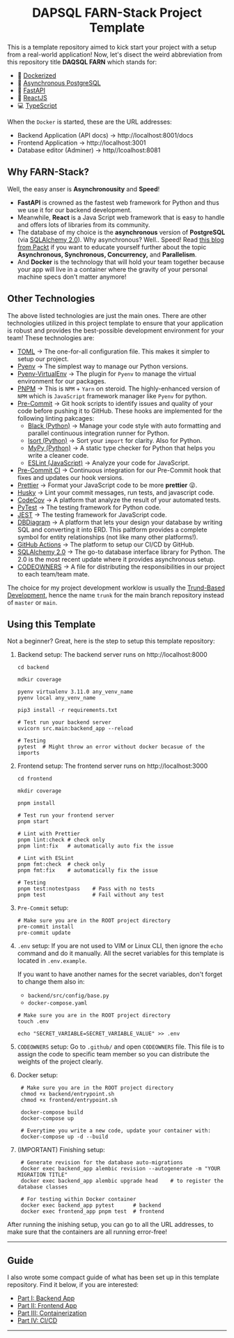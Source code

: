 <h1 align=center><strong>DAPSQL FARN-Stack Project Template</strong></h1>

This is a template repository aimed to kick start your project with a setup from a real-world application! Now, let's disect the weird abbreviation from this repository title **DAQSQL FARN** which stands for:

* 🐳 [Dockerized](https://www.docker.com/)
* 🐘 [Asynchronous PostgreSQL](https://www.postgresql.org/docs/current/libpq-async.html)
* 🐍 [FastAPI](https://fastapi.tiangolo.com/)
* 🧬 [ReactJS](https://reactjs.org/)
* 💻 [TypeScript](https://www.typescriptlang.org/)

When the `Docker` is started, these are the URL addresses:

* Backend Application (API docs) $\rightarrow$ http://localhost:8001/docs
* Frontend Application $\rightarrow$ http://localhost:3001
* Database editor (Adminer) $\rightarrow$ http//lcoalhost:8081

## Why FARN-Stack?

Well, the easy anser is **Asynchronousity** and **Speed**!

* **FastAPI** is crowned as the fastest web framework for Python and thus we use it for our backend development.
* Meanwhile, **React** is a Java Script web framework that is easy to handle and offers lots of libraries from its community.
* The database of my choice is the **asynchronous** version of **PostgreSQL** (via [SQLAlchemy 2.0](https://docs.sqlalchemy.org/en/20/orm/extensions/asyncio.html)). Why asynchronous? Well.. Speed! Read [this blog from Packt](https://subscription.packtpub.com/book/programming/9781838821135/6/ch06lvl1sec32/synchronous-asynchronous-and-threaded-execution) if you want to educate yourself further about the topic **Asynchronous, Synchronous, Concurrency,** and **Parallelism**.
* And **Docker** is the technology that will hold your team together because your app will live in a container where the gravity of your personal machine specs don't matter anymore!

## Other Technologies

The above listed technologies are just the main ones. There are other technologies utilized in this project template to ensure that your application is robust and provides the best-possible development environment for your team! These technologies are:

* [TOML](https://toml.io/en/) $\rightarrow$ The one-for-all configuration file. This makes it simpler to setup our project.
* [Pyenv](https://github.com/pyenv/pyenv) $\rightarrow$ The simplest way to manage our Python versions.
* [Pyenv-VirtualEnv](https://github.com/pyenv/pyenv-virtualenv) $\rightarrow$ The plugin for `Pyenv` to manage the virtual environment for our packages.
* [PNPM](https://pnpm.io/) $\rightarrow$ This is `NPM` + `Yarn` on steroid. The highly-enhanced version of `NPM` which is `JavaScript` framework manager like `Pyenv` for python.
* [Pre-Commit](https://pre-commit.com/) $\rightarrow$ Git hook scripts to identify issues and quality of your code before pushing it to GitHub. These hooks are implemented for the following linting pakcages:
  * [Black (Python)](https://black.readthedocs.io/en/stable/) $\rightarrow$ Manage your code style with auto formatting and parallel continuous integration runner for Python.
  * [Isort (Python)](https://pycqa.github.io/isort/) $\rightarrow$ Sort your `import` for clarity. Also for Python. 
  * [MyPy (Python)](https://mypy.readthedocs.io/en/stable/) $\rightarrow$ A static type checker for Python that helps you write a cleaner code.
  * [ESLint (JavaScript)](https://eslint.org/) $\rightarrow$ Analyze your code for JavaScript.
* [Pre-Commit CI](https://pre-commit.ci/) $\rightarrow$ Continuous integration for our Pre-Commit hook that fixes and updates our hook versions.
* [Prettier](https://prettier.io/) $\rightarrow$ Format your JavaScript code to be more **prettier** 😜.
* [Husky](https://typicode.github.io/husky/#/) $\rightarrow$ Lint your commit messages, run tests, and javascript code.
* [CodeCov](https://about.codecov.io/) $\rightarrow$ A platform that analyze the result of your automated tests.
* [PyTest](https://docs.pytest.org/en/7.2.x/) $\rightarrow$ The testing framework for Python code.
* [JEST](https://jestjs.io/) $\rightarrow$ The testing framework for JavaScript code.
* [DBDiagram](https://dbdiagram.io/home) $\rightarrow$ A platform that lets your design your database by writing SQL and converting it into ERD. This paltform provides a complete symbol for entity relationships (not like many other platforms!).
* [GitHub Actions](https://github.com/features/actions) $\rightarrow$ The platform to setup our CI/CD by GitHub.
* [SQLAlchemy 2.0](https://docs.sqlalchemy.org/en/20/orm/extensions/asyncio.html) $\rightarrow$ The go-to database interface library for Python. The 2.0 is the most recent update where it provides asynchronous setup.
* [CODEOWNERS](https://docs.github.com/en/repositories/managing-your-repositorys-settings-and-features/customizing-your-repository/about-code-owners) $\rightarrow$ A file for distributing the responsibilities in our project to each team/team mate.

The choice for my project development worklow is usually the [Trund-Based Development](https://trunkbaseddevelopment.com/), hence the name `trunk` for the main branch repository instead of `master` or `main`.

## Using this Template

Not a beginner? Great, here is the step to setup this template repository:

1. Backend setup:
   The backend server runs on http://localhost:8000

    ```shell
    cd backend

    mdkir coverage

    pyenv virtualenv 3.11.0 any_venv_name
    pyenv local any_venv_name

    pip3 install -r requirements.txt

    # Test run your backend server
    uvicorn src.main:backend_app --reload

    # Testing
    pytest  # Might throw an error without docker becasue of the imports
    ```

2. Frontend setup:
    The frontend server runs on http://localhost:3000

    ```shell
    cd frontend

    mkdir coverage

    pnpm install

    # Test run your frontend server
    pnpm start

    # Lint with Prettier
    pnpm lint:check # check only
    pnpm lint:fix   # automatically auto fix the issue

    # Lint with ESLint
    pnpm fmt:check  # check only
    pnpm fmt:fix    # automatically fix the issue

    # Testing
    pnpm test:notestpass    # Pass with no tests
    pnpm test               # Fail without any test
    ```

3. `Pre-Commit` setup:
    ```shell
    # Make sure you are in the ROOT project directory
    pre-commit install
    pre-commit update
    ```

4. `.env` setup:
    If you are not used to VIM or Linux CLI, then ignore the `echo` command and do it manually. All the secret variables for this template is located in `.env.example`.

    If you want to have another names for the secret variables, don't forget to change them also in:

    * `backend/src/config/base.py`
    * `docker-compose.yaml`

    ```shell
    # Make sure you are in the ROOT project directory
    touch .env

    echo "SECRET_VARIABLE=SECRET_VARIABLE_VALUE" >> .env
    ```

5. `CODEOWNERS` setup:
    Go to `.github/` and open `CODEOWNERS` file. This file is to assign the code to specific team member so you can distribute the weights of the project clearly.

6. Docker setup:
   ```shell
    # Make sure you are in the ROOT project directory
    chmod +x backend/entrypoint.sh
    chmod +x frontend/entrypoint.sh

    docker-compose build
    docker-compose up

    # Everytime you write a new code, update your container with:
    docker-compose up -d --build
   ```

7. (IMPORTANT) Finishing setup:
   ```shell
    # Generate revision for the database auto-migrations
    docker exec backend_app alembic revision --autogenerate -m "YOUR MIGRATION TITLE"
    docker exec backend_app alembic upgrade head    # to register the database classes

    # For testing within Docker container
    docker exec backend_app pytest      # backend
    docker exec frontend_app pnpm test  # frontend
   ```

After running the inishing setup, you can go to all the URL addresses, to make sure that the containers are all running error-free!

---

## Guide

I also wrote some compact guide of what has been set up in this template repository. Find it below, if you are interested:

* [Part I: Backend App](https://github.com/Aeternalis-Ingenium/DAPSQL-FART-Stack-Template/trunk/backend)
* [Part II: Frontend App](https://github.com/Aeternalis-Ingenium/DAPSQL-FART-Stack-Template/trunk/frontend)
* [Part III: Containerization](https://github.com/Aeternalis-Ingenium/DAPSQL-FART-Stack-Template/trunk/CONTAINER.md)
* [Part IV: CI/CD](https://github.com/Aeternalis-Ingenium/DAPSQL-FART-Stack-Template/trunk/.github)

---
